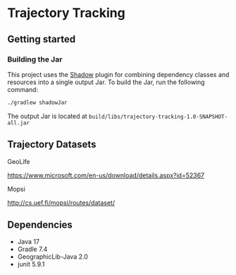 # Trajectory Tracking

## Getting started

### Building the Jar

This project uses the [Shadow](https://github.com/johnrengelman/shadow) plugin for combining dependency classes and
resources into a single output Jar. To build the Jar, run the following command:

```bash
./gradlew shadowJar
```

The output Jar is located at `build/libs/trajectory-tracking-1.0-SNAPSHOT-all.jar`

## Trajectory Datasets

GeoLife

https://www.microsoft.com/en-us/download/details.aspx?id=52367

Mopsi

http://cs.uef.fi/mopsi/routes/dataset/

## Dependencies

- Java 17
- Gradle 7.4
- GeographicLib-Java 2.0
- junit 5.9.1

